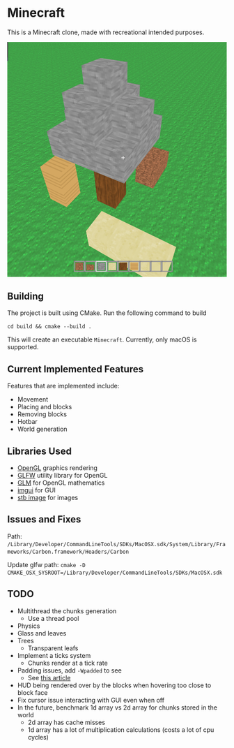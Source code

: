 # Minecraft
This is a Minecraft clone, made with recreational intended purposes.

![Thumbnail Image](res/readme/thumbnail.png)

Building
-----
The project is built using CMake. Run the following command to build
```
cd build && cmake --build .
```
This will create an executable `Minecraft`. Currently, only macOS is supported.

Current Implemented Features
-----
Features that are implemented include:
* Movement
* Placing and blocks
* Removing blocks
* Hotbar
* World generation

Libraries Used
-----
* [OpenGL](https://www.opengl.org/) graphics rendering
* [GLFW](https://www.glfw.org/) utility library for OpenGL
* [GLM](https://github.com/g-truc/glm) for OpenGL mathematics
* [imgui](https://github.com/ocornut/imgui) for GUI
* [stb image](https://github.com/nothings/stb/tree/master) for images

Issues and Fixes
-----
Path: `/Library/Developer/CommandLineTools/SDKs/MacOSX.sdk/System/Library/Frameworks/Carbon.framework/Headers/Carbon`

Update glfw path: `cmake -D CMAKE_OSX_SYSROOT=/Library/Developer/CommandLineTools/SDKs/MacOSX.sdk`

TODO
-----
* Multithread the chunks generation
    * Use a thread pool
* Physics
* Glass and leaves
* Trees
    * Transparent leafs
* Implement a ticks system
    * Chunks render at a tick rate
* Padding issues, add `-Wpadded` to see
    * See [this article](http://www.catb.org/esr/structure-packing/#_who_should_read_this)
* HUD being rendered over by the blocks when hovering too close to block face
* Fix cursor issue interacting with GUI even when off
* In the future, benchmark 1d array vs 2d array for chunks stored in the world
    * 2d array has cache misses
    * 1d array has a lot of multiplication calculations (costs a lot of cpu cycles)
